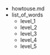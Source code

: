 - howtouse.md
- list_of_words
    - level_1
    - level_2
    - level_3
    - level_4 
    - level_5